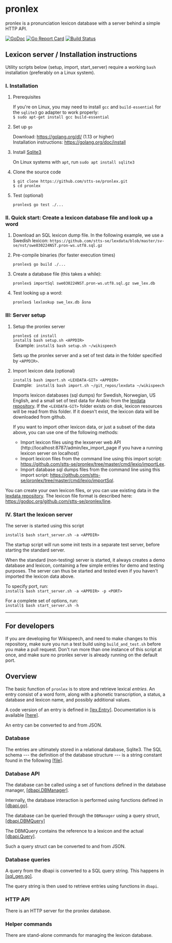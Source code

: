 # pronlex
pronlex is a pronunciation lexicon database with a server behind a simple HTTP API.

[![GoDoc](https://godoc.org/github.com/stts-se/pronlex?status.svg)](https://godoc.org/github.com/stts-se/pronlex)
[![Go Report Card](https://goreportcard.com/badge/github.com/stts-se/pronlex)](https://goreportcard.com/report/github.com/stts-se/pronlex) [![Build Status](https://travis-ci.org/stts-se/pronlex.svg?branch=master)](https://travis-ci.org/stts-se/pronlex)



## Lexicon server / Installation instructions

Utility scripts below (setup, import, start_server) require a working `bash` installation (preferably on a Linux system).

### I. Installation

1. Prerequisites

     If you're on Linux, you may need to install `gcc` and `build-essential` for the `sqlite3` go adapter to work properly:   
     `$ sudo apt-get install gcc build-essential`

2. Set up `go`

     Download: https://golang.org/dl/ (1.13 or higher)   
     Installation instructions: https://golang.org/doc/install             


3. Install [Sqlite3](https://www.sqlite.org/)

     On Linux systems with `apt`, run `sudo apt install sqlite3`


4. Clone the source code

   `$ git clone https://github.com/stts-se/pronlex.git`  
   `$ cd pronlex`   
   
5. Test (optional)

   `pronlex$ go test ./...`


### II. Quick start: Create a lexicon database file and look up a word

1) Download an SQL lexicon dump file. In the following example, we use a Swedish lexicon: `https://github.com/stts-se/lexdata/blob/master/sv-se/nst/swe030224NST.pron-ws.utf8.sql.gz`

2) Pre-compile binaries (for faster execution times)

    `pronlex$ go build ./...`

2) Create a database file (this takes a while):

    `pronlex$ importSql swe030224NST.pron-ws.utf8.sql.gz swe_lex.db`
       
3) Test looking up a word:
       
   `pronlex$ lexlookup swe_lex.db åsna`


### III: Server setup

1. Setup the pronlex server

   `pronlex$ cd install`   
   `install$ bash setup.sh <APPDIR>`   
   Example:
   `install$ bash setup.sh ~/wikispeech`

   Sets up the pronlex server and a set of test data in the folder specified by `<APPDIR>`.


2. Import lexicon data (optional)

   `install$ bash import.sh <LEXDATA-GIT> <APPDIR>`   
   Example:
   `install$ bash import.sh ~/git_repos/lexdata ~/wikispeech` 

   Imports lexicon databases (sql dumps) for Swedish, Norwegian, US English, and a small set of test data for Arabic from the [lexdata repository](https://github.com/stts-se/lexdata).
If the `<LEXDATA-GIT>` folder exists on disk, lexicon resources will be read from this folder. If it doesn't exist, the lexicon data will be downloaded from github.

   If you want to import other lexicon data, or just a subset of the data above, you can use one of the following methods:
   
   * Import lexicon files using the lexserver web API (http://localhost:8787/admin/lex_import_page if you have a running lexicon server on localhost)
   * Import lexicon files from the command line using this import script: https://github.com/stts-se/pronlex/tree/master/cmd/lexio/importLex.
   * Import database sql dumps files from the command line using this import script: https://github.com/stts-se/pronlex/tree/master/cmd/lexio/importSql.


You can create your own lexicon files, or you can use existing data in the [lexdata repository](https://github.com/stts-se/lexdata). The lexicon file format is described here: https://godoc.org/github.com/stts-se/pronlex/line.


### IV. Start the lexicon server

The server is started using this script

`install$ bash start_server.sh -a <APPDIR>`

The startup script will run some init tests in a separate test server, before starting the standard server.

When the standard (non-testing) server is started, it always creates a demo database and lexicon, containing a few simple entries for demo and testing purposes. The server can thus be started and tested even if you haven't imported the lexicon data above.

To specify port, run:   
`install$ bash start_server.sh -a <APPDIR> -p <PORT>`


For a complete set of options, run:  
`install$ bash start_server.sh -h`

---


## For developers

If you are developing for Wikispeech, and need to make changes to this repository, make sure you run a test build using `build_and_test.sh` before you make a pull request. Don't run more than one instance of this script at once, and make sure no pronlex server is already running on the default port.






<!-- Wikimedia's installation instructions for Wikispeech: https://www.mediawiki.org/wiki/Extension:Wikispeech-->


## Overview

The basic function of `pronlex` is to store and retrieve lexical _entries_. An entry consist of a word form, along with a phonetic transcription, a status, a database and lexicon name, and possibly additional values.

A code version of an entry is defined in  [[lex.Entry]](https://github.com/stts-se/pronlex/blob/master/lex/entry.go). Documentation is is available [[here]](https://godoc.org/github.com/stts-se/pronlex/lex).


An entry can be converted to and from JSON.

### Database

The entries are ultimately stored in a relational database, Sqlite3. The SQL schema --- the definition of the database structure --- is a string constant found in the following [[file]](https://github.com/stts-se/pronlex/blob/master/dbapi/schema.go).


### Database API


The database can be called using a set of functions defined in the database manager, [[dbapi.DBManager]](https://github.com/stts-se/pronlex/blob/master/dbapi/db_manager.go).

Internally, the database interaction is performed using functions defined in  [[dbapi.go]](https://github.com/stts-se/pronlex/blob/master/dbapi/dbapi.go).


The database can be queried through the `DBManager` using a query struct, [[dbapi.DBMQuery]]((https://github.com/stts-se/pronlex/blob/master/dbapi/db_manager.go))


The DBMQuery contains the reference to a lexicon and the actual [[dbapi.Query]]((https://godoc.org/github.com/stts-se/pronlex/dbapi#Query)).

Such a query struct can be converted to and from JSON.


### Database queries

A query from the dbapi is converted to a SQL query string. This happens in [[sql_gen.go]](https://github.com/stts-se/pronlex/blob/master/dbapi/sql_gen.go).

The query string is then used to retrieve entries using functions in `dbapi`. 


### HTTP API

There is an HTTP server for the pronlex database.


### Helper commands

There are stand-alone commands for managing the lexicon database.